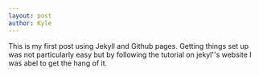 ```yaml
---
layout: post
author: Kyle
---
```

This is my first post using Jekyll and Github pages. Getting things set up was not particularly easy but by following the tutorial on jekyl''s website I was abel to get the hang of it.
